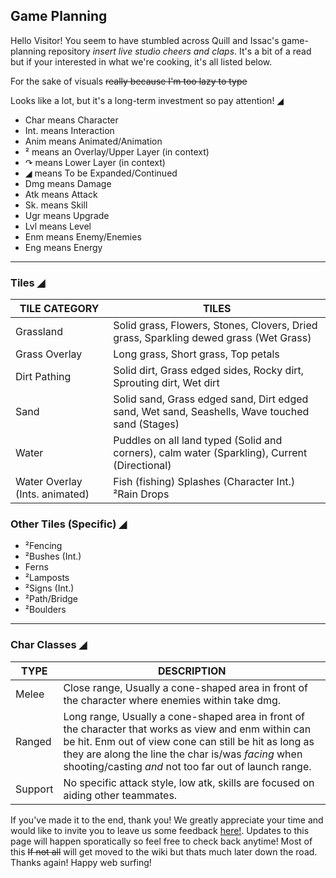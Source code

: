 ## Game Planning
Hello Visitor! You seem to have stumbled across Quill and Issac's game-planning repository _insert live studio cheers and claps_. It's a bit of a read but if your interested in what we're cooking, it's all listed below.

For the sake of visuals ~~really because I'm too lazy to type~~

Looks like a lot, but it's a long-term investment so pay attention!
◢
- Char means Character
- Int. means Interaction
- Anim means Animated/Animation
- ² means an Overlay/Upper Layer (in context)
- ↷ means Lower Layer (in context)
- ◢ means To be Expanded/Continued
- Dmg means Damage
- Atk means Attack
- Sk. means Skill
- Ugr means Upgrade
- Lvl means Level
- Enm means Enemy/Enemies
- Eng means Energy
-----------------------------
### Tiles ◢

TILE CATEGORY  | TILES
-------------- | -------------
Grassland      |  Solid grass, Flowers, Stones, Clovers, Dried grass, Sparkling dewed grass (Wet Grass)
Grass Overlay  |  Long grass, Short grass, Top petals
Dirt Pathing   | Solid dirt, Grass edged sides, Rocky dirt, Sprouting dirt, Wet dirt
Sand           | Solid sand, Grass edged sand, Dirt edged sand, Wet sand, Seashells, Wave touched sand (Stages)
Water          | Puddles on all land typed (Solid and corners), calm water (Sparkling), Current (Directional)
Water Overlay (Ints. animated)  | Fish (fishing) Splashes (Character Int.) ²Rain Drops

### Other Tiles (Specific) ◢
- ²Fencing
- ²Bushes (Int.)
- Ferns
- ²Lamposts
- ²Signs (Int.)
- ²Path/Bridge
- ²Boulders
---------------------------
### Char Classes ◢


TYPE | DESCRIPTION 
------- | -------
Melee | Close range, Usually a cone-shaped area in front of the character where enemies within take dmg.
Ranged | Long range, Usually a cone-shaped area in front of the character that works as view and enm within can be hit. Enm out of view cone can still be hit as long as they are along the line the char is/was _facing_ when shooting/casting _and_ not too far out of launch range.
Support | No specific attack style, low atk, skills are focused on aiding other teammates.

If you've made it to the end, thank you! We greatly appreciate your time and would like to invite you to leave us some feedback [here!](https://docs.google.com/forms/d/e/1FAIpQLSesd4gTi5ZUEK2DO-7eLdNplixIX63zn9UX01jEYOi4RlJAPA/viewform?usp=sf_link). Updates to this page will happen sporatically so feel free to check back anytime! Most of this ~~If not all~~ will get moved to the wiki but thats much later down the road. Thanks again! Happy web surfing!
